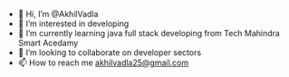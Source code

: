 - 👋 Hi, I’m @AkhilVadla
- 👀 I’m interested in developing 
- 🌱 I’m currently learning java full stack developing from Tech Mahindra Smart Acedamy
- 💞️ I’m looking to collaborate on developer sectors
- 📫 How to reach me akhilvadla25@gmail.com

<!---
AkhilVadla0923/AkhilVadla0923 is a ✨ special ✨ repository because its `README.md` (this file) appears on your GitHub profile.
You can click the Preview link to take a look at your changes.
--->
